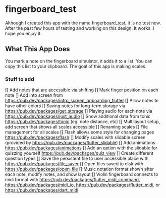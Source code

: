 # fingerboard_test

Although I created this app with the name fingerboard_test, it is no test now. After the past few hours of testing and working on this design. It works. I hope you enjoy it.

## What This App Does

You mark a note on the fingerboard simulator, it adds it to a list. You can copy this list to your clipboard. The goal of this app is making scales.

### Stuff to add

[] Add notes that are accessible via shifting
[] Mark finger position on each note
[] Add into screen from https://pub.dev/packages/intro_screen_onboarding_flutter
[] Allow notes to have other colors
[] Saving notes for long-term storage via https://pub.dev/packages/get_storage
[] Playing audio for each note via https://pub.dev/packages/just_audio
[] Show additional data from tonic https://pub.dev/packages/tonic (eg. note distance, etc)
[] Multilayout setup, add screen that shows all scales accessible
[] Renaming scales
[] File management for all scales
[] Flash allows some style for changing pages https://pub.dev/packages/flash
[] Modify scales with slidable screen (provided by https://pub.dev/packages/flutter_slidable)
[] Add animations https://pub.dev/packages/animations
[] Add an option with the slidable for quizzing yourself https://pub.dev/packages/quiz_view
[] Create different question types
[] Save the persistent file to user accessible place with https://pub.dev/packages/file_saver
[] Open files saved to disk with https://pub.dev/packages/open_file
[] Music notation format shown after each note, modify notes, and show layout
[] Violin fingerboard connects to midi format with https://pub.dev/packages/flutter_midi_command, https://pub.dev/packages/midi_io, https://pub.dev/packages/flutter_midi, or https://pub.dev/packages/dart_midi